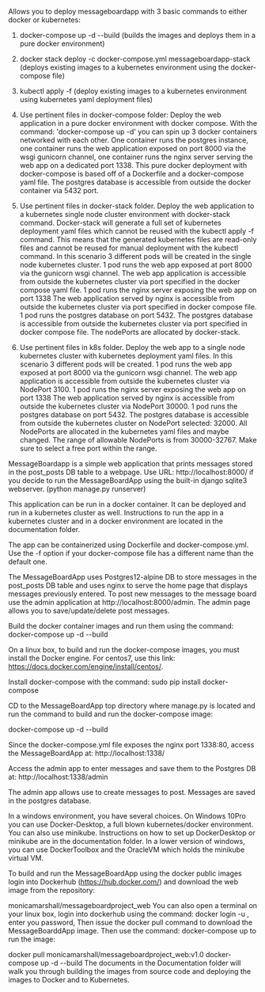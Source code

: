 Allows you to deploy messageboardapp with 3 basic commands to either docker or kubernetes:  

1.  docker-compose up -d --build (builds the images and deploys them in a pure docker environment)
2.  docker stack deploy -c docker-compose.yml messageboardapp-stack  (deploys existing images to a kubernetes environment using the docker-compose file)
3.  kubectl apply -f <yamlFileName>  (deploy existing images to a kubernetes environment using kubernetes yaml deployment files)


1. Use pertinent files in docker-compose folder: Deploy the web application in a pure docker environment with docker compose.  With the command:  'docker-compose up -d' you can spin up 3 docker containers networked with each other.  One container runs the postgres instance, one container runs the web application exposed on port 8000 via the wsgi gunicorn channel, one container runs the nginx server serving the web app on a dedicated port 1338.  This pure docker deployment with docker-compose is based off of a Dockerfile and a docker-compose yaml file.  The postgres database is accessible from outside the docker container via 5432 port.

2. Use pertinent files in docker-stack folder. Deploy the web application to a kubernetes single node cluster environment with docker-stack command.  Docker-stack will generate a full set of kubernetes deployment yaml files which cannot be reused with the kubectl apply -f <yamlfilename> command.  This means that the generated kubernetes files are read-only files and cannot be reused for manual deployment with the kubectl command.  In this scenario 3 different pods will be created in the single node kubernetes cluster.  1 pod runs the web app exposed at port 8000 via the gunicorn wsgi channel.  The web app application is accessible from outside the kubernetes cluster via port specified in the docker compose yaml file.  1 pod runs the nginx server exposing the web app on port 1338  The web application served by nginx is accessible from outside the kubernetes cluster via port specified in docker compose file.  1 pod runs the postgres database on port 5432.  The postgres database is accessible from outside the kubernetes cluster via port specified in docker compose file.  The nodePorts are allocated by docker-stack.

3. Use pertinent files in k8s folder.  Deploy the web app to a single node kubernetes cluster with kubernetes deployment yaml files.   In this scenario 3 different pods will be created.  1 pod runs the web app exposed at port 8000 via the gunicorn wsgi channel.  The web app application is accessible from outside the kubernetes cluster via NodePort 3100.  1 pod runs the nginx server exposing the web app on port 1338  The web application served by nginx is accessible from outside the kubernetes cluster via NodePort 30000.  1 pod runs the postgres database on port 5432.  The postgres database is accessible from outside the kubernetes cluster on NodePort selected:  32000.  All NodePorts are allocated in the kubernetes yaml files and maybe changed.  The range of allowable NodePorts is from 30000-32767.  Make sure to select a free port within the range.



MessageBoardapp is a simple web application that prints messages stored in the post_posts DB table to a webpage. Use URL: http://localhost:8000/ if you decide to run the MessageBoardApp using the built-in django sqlite3 webserver. (python manage.py runserver)

This application can be run in a docker container. It can be deployed and run in a kubernetes cluster as well. Instructions to run the app in a kubernetes cluster and in a docker environment are located in the documentation folder.

The app can be containerized using Dockerfile and docker-compose.yml. Use the -f option if your docker-compose file has a different name than the default one.

The MessageBoardApp uses Postgres12-alpine DB to store messages in the post_posts DB table and uses nginx to serve the home page that displays messages previously entered. To post new messages to the message board use the admin application at http://localhost:8000/admin. The admin page allows you to save/update/delete post messages.

Build the docker container images and run them using the command: docker-compose up -d --build

On a linux box, to build and run the docker-compose images, you must install the Docker engine. For centos7, use this link: https://docs.docker.com/engine/install/centos/.

Install docker-compose with the command: sudo pip install docker-compose

CD to the MessageBoardApp top directory where manage.py is located and run the command to build and run the docker-compose image:

docker-compose up -d --build

Since the docker-compose.yml file exposes the nginx port 1338:80, access the MessageBoardApp at: http://localhost:1338/

Access the admin app to enter messages and save them to the Postgres DB at: http://localhost:1338/admin

The admin app allows use to create messages to post. Messages are saved in the postgres database.

In a windows environment, you have several choices.  On Windows 10Pro you can use Docker-Desktop, a full blown kubernetes/docker environment.  You can also use minikube.  Instructions on how to set up DockerDesktop or minikube are in the documentation folder.
In a lower version of windows, you can use DockerToolbox and the OracleVM which holds the minikube virtual VM.


To build and run the MessageBoardApp using the docker public images login into Dockerhub (https://hub.docker.com/) and download the web image from the repository:

monicamarshall/messageboardproject_web
You can also open a terminal on your linux box, login into dockerhub using the command: docker login -u , enter you password, Then issue the docker pull command to download the MessageBoarddApp image. Then use the command: docker-compose up to run the image:

docker pull monicamarshall/messageboardproject_web:v1.0
docker-compose up -d --build
The documents in the Documentation folder will walk you through building the images from source code and deploying the images to Docker and to Kubernetes.
